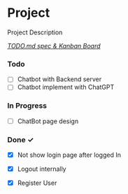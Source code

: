 # Project

Project Description

<em>[TODO.md spec & Kanban Board](https://bit.ly/3fCwKfM)</em>

### Todo

- [ ] Chatbot with Backend server  
- [ ] Chatbot implement with ChatGPT  

### In Progress

- [ ] ChatBot page design  

### Done ✓

- [x] Not show login page after logged In  
- [x] Logout internally  
- [x] Register User  

